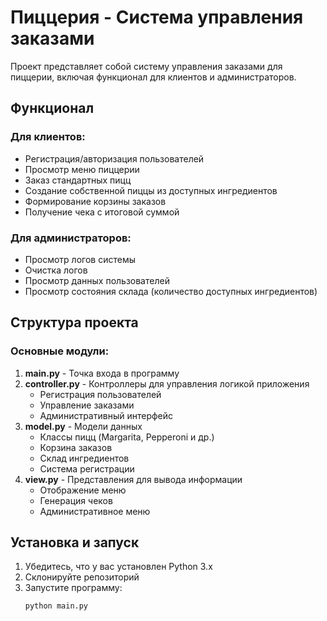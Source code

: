 # Пиццерия - Система управления заказами

Проект представляет собой систему управления заказами для пиццерии, включая функционал для клиентов и администраторов.

## Функционал

### Для клиентов:
- Регистрация/авторизация пользователей
- Просмотр меню пиццерии
- Заказ стандартных пицц
- Создание собственной пиццы из доступных ингредиентов
- Формирование корзины заказов
- Получение чека с итоговой суммой

### Для администраторов:
- Просмотр логов системы
- Очистка логов
- Просмотр данных пользователей
- Просмотр состояния склада (количество доступных ингредиентов)

## Структура проекта

### Основные модули:

1. **main.py** - Точка входа в программу
2. **controller.py** - Контроллеры для управления логикой приложения
   - Регистрация пользователей
   - Управление заказами
   - Административный интерфейс
3. **model.py** - Модели данных
   - Классы пицц (Margarita, Pepperoni и др.)
   - Корзина заказов
   - Склад ингредиентов
   - Система регистрации
4. **view.py** - Представления для вывода информации
   - Отображение меню
   - Генерация чеков
   - Административное меню

## Установка и запуск

1. Убедитесь, что у вас установлен Python 3.x
2. Склонируйте репозиторий
3. Запустите программу:
   ```bash
   python main.py
